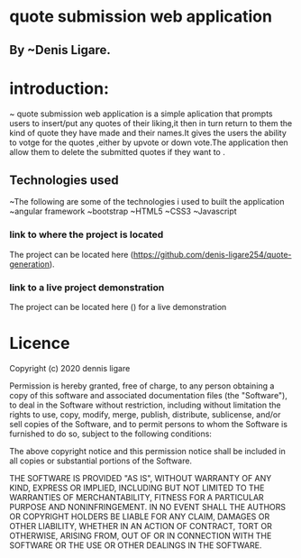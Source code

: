 # quote submission web application
## By ~Denis Ligare.
# introduction:
~ quote submission web application is a simple aplication that prompts users to insert/put any quotes of their liking,it then in turn return to them the kind of quote they have made and their names.It gives the users the ability to votge for the quotes ,either by upvote or down vote.The application then allow them to delete the submitted quotes if they want to .
## Technologies used
~The following are some of the technologies i used to built the application
  ~angular framework
  ~bootstrap
  ~HTML5
  ~CSS3
  ~Javascript
  ### link to where the project is located 
  The project can be located here (https://github.com/denis-ligare254/quote-generation).
  ### link to a live project demonstration
  The project can be located here () for a live demonstration

# Licence
Copyright (c) 2020 dennis ligare

Permission is hereby granted, free of charge, to any person obtaining a copy
of this software and associated documentation files (the "Software"), to deal
in the Software without restriction, including without limitation the rights
to use, copy, modify, merge, publish, distribute, sublicense, and/or sell
copies of the Software, and to permit persons to whom the Software is
furnished to do so, subject to the following conditions:

The above copyright notice and this permission notice shall be included in all
copies or substantial portions of the Software.

THE SOFTWARE IS PROVIDED "AS IS", WITHOUT WARRANTY OF ANY KIND, EXPRESS OR
IMPLIED, INCLUDING BUT NOT LIMITED TO THE WARRANTIES OF MERCHANTABILITY,
FITNESS FOR A PARTICULAR PURPOSE AND NONINFRINGEMENT. IN NO EVENT SHALL THE
AUTHORS OR COPYRIGHT HOLDERS BE LIABLE FOR ANY CLAIM, DAMAGES OR OTHER
LIABILITY, WHETHER IN AN ACTION OF CONTRACT, TORT OR OTHERWISE, ARISING FROM,
OUT OF OR IN CONNECTION WITH THE SOFTWARE OR THE USE OR OTHER DEALINGS IN THE
SOFTWARE.
